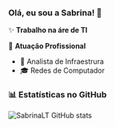### Olá, eu sou a Sabrina! 👋

✨ **Trabalho na áre de TI**

🏢 **Atuação Profissional**
- 🚀 Analista de Infraestrura
- 🎓 Redes de Computador

### 📊 Estatísticas no GitHub


![SabrinaLT GitHub stats](https://github-readme-stats.vercel.app/api?username=SabrinaLT&show_icons=true&theme=radical)